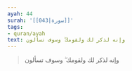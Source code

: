 ```yaml
---
ayah: 44
surah: '[[043|سورة]]'
tags:
- quran/ayah
text: وإنه لذكر لك ولقومك ۖ وسوف تسألون
---
```

> وإنه لذكر لك ولقومك ۖ وسوف تسألون
